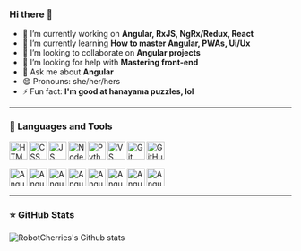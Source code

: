 ### Hi there 👋

<!--
**RobotCherries/RobotCherries** is a ✨ _special_ ✨ repository because its `README.md` (this file) appears on your GitHub profile.
-->

- 🔭 I’m currently working on **Angular, RxJS, NgRx/Redux, React**
- 🌱 I’m currently learning **How to master Angular, PWAs, Ui/Ux**
- 👯 I’m looking to collaborate on **Angular projects**
- 🤔 I’m looking for help with **Mastering front-end**
- 💬 Ask me about **Angular** <!-- - 📫 How to reach me: **** -->
- 😄 Pronouns: she/her/hers
- ⚡ Fun fact: **I'm good at hanayama puzzles, lol**

<hr/>

### 📐 Languages and Tools

<img align="left" height="32px" width="32px" alt="HTML logo" src="https://bit.ly/3gP4Qgx">
<img align="left" height="32px" width="32px" alt="CSS logo" src="https://bit.ly/37iML7j">
<img align="left" height="32px" width="32px" alt="JS logo" src="https://bit.ly/3r1kzxY">
<img align="left" height="32px" width="32px" alt="Node.js logo" src="https://bit.ly/3rw9m8C">
<img align="left" height="32px" width="32px" alt="Python logo" src="https://bit.ly/3nk4bGw">
<img align="left" height="32px" width="32px" alt="VS Сode logo" src="https://bit.ly/3qZmQcU">
<img align="left" height="32px" width="32px" alt="Git logo" src="https://bit.ly/34ayuYn">
<img align="left" height="32px" width="32px" alt="GitHub logo" src="https://bit.ly/3nlY4kZ">

<br/><br/>

<img align="left" height="32px" width="32px" alt="Angular logo" src="https://i.imgur.com/YvwfCj4.png">
<img align="left" height="32px" width="32px" alt="Angular Pwa logo" src="https://i.imgur.com/jz4qiSD.png">
<img align="left" height="32px" width="32px" alt="Angular Cli logo" src="https://i.imgur.com/OzpFHq5.png">
<img align="left" height="32px" width="32px" alt="Angular Forms logo" src="https://i.imgur.com/25QOf5W.png">
<img align="left" height="32px" width="32px" alt="Angular Http logo" src="https://i.imgur.com/B5UKxuo.png">
<img align="left" height="32px" width="32px" alt="Angular Karma logo" src="https://i.imgur.com/iL3p2qk.png">
<img align="left" height="32px" width="32px" alt="Angular Web Components logo" src="https://i.imgur.com/BlbrruV.png">
<img align="left" height="32px" width="32px" alt="Angular Material logo" src="https://i.imgur.com/hA4YQXm.png">

<br/><br/>
<hr/>

### ⭐ GitHub Stats

![RobotCherries's Github stats](https://github-readme-stats.vercel.app/api?username=RobotCherries&show_icons=true&hide_border=true)

<!--
![RobotCherries's WakaTime Stats](https://github-readme-stats.vercel.app/api/wakatime?username=RobotCherries&hide_border=true&v=2)
-->
